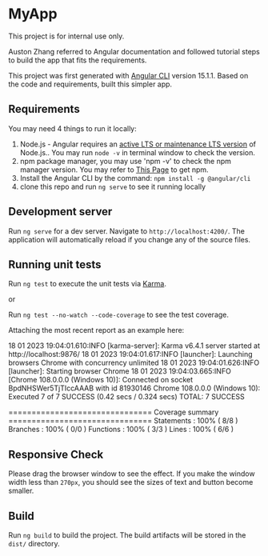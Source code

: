 # MyApp

This project is for internal use only.

Auston Zhang referred to Angular documentation and followed tutorial steps to build the app that fits the requirements.

This project was first generated with [Angular CLI](https://github.com/angular/angular-cli) version 15.1.1.
Based on the code and requirements, built this simpler app.

## Requirements
You may need 4 things to run it locally:

1. Node.js - Angular requires an [active LTS or maintenance LTS version](https://nodejs.org/about/releases) of Node.js.. You may run `node -v` in terminal window to check the version.
2. npm package manager, you may use 'npm -v' to check the npm manager version. You may refer to [This Page](https://docs.npmjs.com/downloading-and-installing-node-js-and-npm) to get npm.
3. Install the Angular CLI by the command: `npm install -g @angular/cli`
4. clone this repo and run `ng serve` to see it running locally

## Development server

Run `ng serve` for a dev server. Navigate to `http://localhost:4200/`. The application will automatically reload if you change any of the source files.

## Running unit tests

Run `ng test` to execute the unit tests via [Karma](https://karma-runner.github.io).

or

Run `ng test --no-watch --code-coverage` to see the test coverage.

Attaching the most recent report as an example here:

18 01 2023 19:04:01.610:INFO [karma-server]: Karma v6.4.1 server started at http://localhost:9876/
18 01 2023 19:04:01.617:INFO [launcher]: Launching browsers Chrome with concurrency unlimited
18 01 2023 19:04:01.626:INFO [launcher]: Starting browser Chrome
18 01 2023 19:04:03.665:INFO [Chrome 108.0.0.0 (Windows 10)]: Connected on socket BpdNHSWer5TjTIccAAAB with id 81930146
Chrome 108.0.0.0 (Windows 10): Executed 7 of 7 SUCCESS (0.42 secs / 0.324 secs)
TOTAL: 7 SUCCESS

=============================== Coverage summary ===============================
Statements   : 100% ( 8/8 )
Branches     : 100% ( 0/0 )
Functions    : 100% ( 3/3 )
Lines        : 100% ( 6/6 )

## Responsive Check
Please drag the browser window to see the effect. If you make the window width less than `270px`, you should see the sizes of text and button become smaller.

## Build

Run `ng build` to build the project. The build artifacts will be stored in the `dist/` directory.

